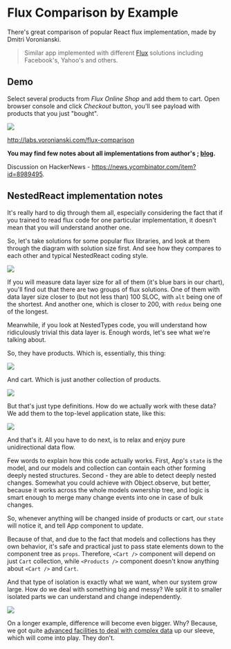 # Flux Comparison by Example

There's great comparison of popular React flux implementation, made by Dmitri Voronianski.  

> Similar app implemented with different [Flux](https://facebook.github.io/flux/) solutions including Facebook's, Yahoo's and others.

## Demo

Select several products from _Flux Online Shop_ and add them to cart. Open browser console and click _Checkout_ button, you'll see payload with products that you just "bought".

[![](https://dl.dropboxusercontent.com/u/100463011/flux-shop-demo2.gif)](http://labs.voronianski.com/flux-comparison)

http://labs.voronianski.com/flux-comparison

**You may find few notes about all implementations from author's ; [blog](http://pixelhunter.me/post/110248593059/flux-solutions-compared-by-example).**

Discussion on HackerNews - https://news.ycombinator.com/item?id=8989495.

## NestedReact implementation notes

It's really hard to dig through them all, especially considering the fact
that if you trained to read flux code for one particular implementation,
it doesn't mean that you will understand another one.

So, let's take solutions for some popular flux libraries, and look at them
 through the diagram with solution size first. And see how they compares to
each other and typical NestedReact coding style.

![](sloc-comparison.png)

If you will measure data layer size for all of them (it's blue bars in our  chart), you'll find out that
there are two groups of flux solutions. One of them with data layer size closer
to (but not less than) 100 SLOC, with `alt` being one of the shortest.
And another one, which is closer to 200, with `redux` being one of the longest.

Meanwhile, if you look at NestedTypes code, you will
understand how ridiculously trivial this data layer is.
Enough words, let's see what we're talking about.

So, they have products. Which is, essentially, this thing:

![](product.png)

And cart. Which is just another collection of products.

![](cart.png)

But that's just type definitions. How do we actually work with these data? We add them to the top-level application state, like this:

![](application.png)

And that's it. All you have to do next, is to relax and enjoy pure unidirectional data flow.

Few words to explain how this code actually works. First, App's `state` is the model,
and our models and collection can contain each other forming deeply nested structures. Second - they are able to detect deeply nested changes. Somewhat you could achieve with Object.observe, but better, because it works across the whole models ownership tree, and logic is
smart enough to merge many change events into one in case of bulk changes.

So, whenever anything will be changed inside of products or cart, our `state` will notice it,
and tell App component to update.

Because of that, and due to the fact that models and
collections has they own behavior, it's safe and practical just to pass state elements down to the component tree as `props`. Therefore, `<Cart />` component will depend on just `Cart` collection, while `<Products />` component doesn't know anything about `<Cart />` and `Cart`.

And that type of isolation is exactly what we want, when our system grow large. How do we deal with something big and messy? We split it to smaller isolated parts we can understand and change independently.

![](unidirectional-data-flow.jpg)

On a longer example, difference will become even bigger. Why? Because, we got quite [advanced facilities to
deal with complex data](https://github.com/VoliJs/NestedTypes/blob/master/docs/RelationsGuide.md) up our sleeve, which will come into play. They don't.
